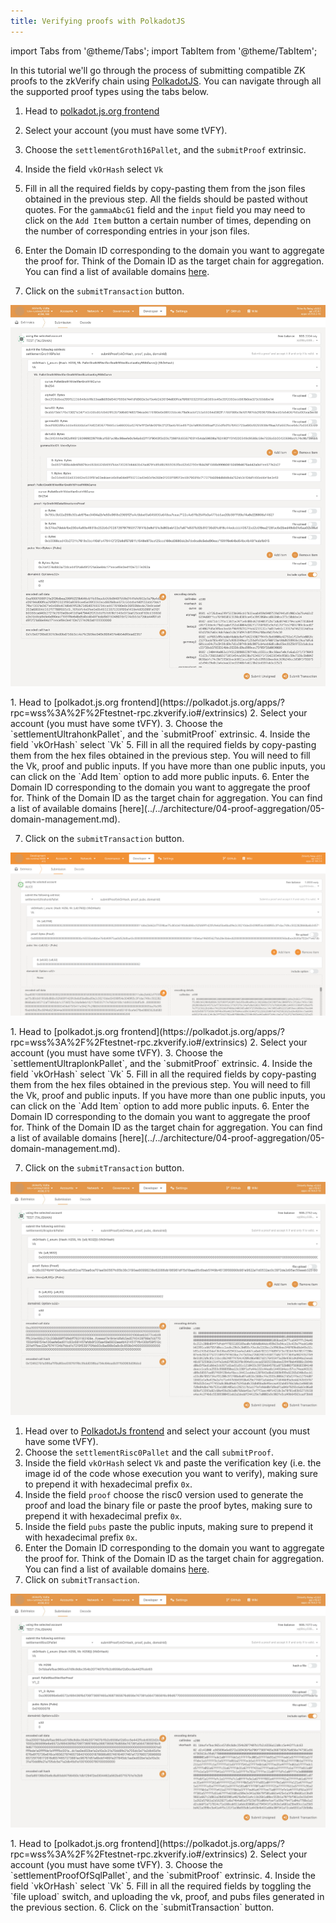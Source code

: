 ```yaml
---
title: Verifying proofs with PolkadotJS
---
```


import Tabs from '@theme/Tabs';
import TabItem from '@theme/TabItem';

In this tutorial we'll go through the process of submitting compatible ZK proofs to the zkVerify chain using [PolkadotJS](https://polkadot.js.org/apps/?rpc=wss%3A%2F%2Ftestnet-rpc.zkverify.io#/extrinsics). You can navigate through all the supported proof types using the tabs below.

<Tabs groupId="verify-polkadotjs">

<TabItem value="groth16" label="Groth16">

1. Head to [polkadot.js.org frontend](https://polkadot.js.org/apps/?rpc=wss%3A%2F%2Ftestnet-rpc.zkverify.io#/extrinsics)
2. Select your account (you must have some tVFY).
3. Choose the `settlementGroth16Pallet`, and the `submitProof` extrinsic.
4. Inside the field `vkOrHash` select `Vk`
5. Fill in all the required fields by copy-pasting them from the json files obtained in the previous step. All the fields should be pasted without quotes. For the `gammaAbcG1` field and the `input` field you may need to click on the `Add Item` button a certain number of times, depending on the number of corresponding entries in your json files.
6. Enter the Domain ID corresponding to the domain you want to aggregate the proof for. Think of the Domain ID as the target chain for aggregation. You can find a list of available domains [here](../../architecture/04-proof-aggregation/05-domain-management.md).

7. Click on the `submitTransaction` button.

![Groth16 Proof](./img/groth16-proof.png)
</TabItem>

<TabItem value="ultrahonk" label="Ultrahonk">
1. Head to [polkadot.js.org frontend](https://polkadot.js.org/apps/?rpc=wss%3A%2F%2Ftestnet-rpc.zkverify.io#/extrinsics)
2. Select your account (you must have some tVFY).
3. Choose the `settlementUltrahonkPallet`, and the `submitProof` extrinsic.
4. Inside the field `vkOrHash` select `Vk`
5. Fill in all the required fields by copy-pasting them from the hex files obtained in the previous step. You will need to fill the Vk, proof and public inputs. If you have more than one public inputs, you can click on the `Add Item` option to add more public inputs.
6. Enter the Domain ID corresponding to the domain you want to aggregate the proof for. Think of the Domain ID as the target chain for aggregation. You can find a list of available domains [here](../../architecture/04-proof-aggregation/05-domain-management.md).

7. Click on the `submitTransaction` button.


![Submit Proof](./img/ultrahonk-proof-explorer.png)
</TabItem>

<TabItem value="ultraplonk" label="Ultraplonk">
1. Head to [polkadot.js.org frontend](https://polkadot.js.org/apps/?rpc=wss%3A%2F%2Ftestnet-rpc.zkverify.io#/extrinsics)
2. Select your account (you must have some tVFY).
3. Choose the `settlementUltraplonkPallet`, and the `submitProof` extrinsic.
4. Inside the field `vkOrHash` select `Vk`
5. Fill in all the required fields by copy-pasting them from the hex files obtained in the previous step. You will need to fill the Vk, proof and public inputs. If you have more than one public inputs, you can click on the `Add Item` option to add more public inputs.
6. Enter the Domain ID corresponding to the domain you want to aggregate the proof for. Think of the Domain ID as the target chain for aggregation. You can find a list of available domains [here](../../architecture/04-proof-aggregation/05-domain-management.md).

7. Click on the `submitTransaction` button.


![Submit Proof](./img/ultraplonk-proof-explorer.png)
</TabItem>

<TabItem value="risc-zero" label="Risc Zero">

1. Head over to [PolkadotJs frontend](https://polkadot.js.org/apps/?rpc=wss%3A%2F%2Ftestnet-rpc.zkverify.io#/extrinsics) and select your account (you must have some tVFY).
2. Choose the `settlementRisc0Pallet` and the call `submitProof`.
3. Inside the field `vkOrHash` select `Vk` and paste the verification key (i.e. the image id of the code whose execution you want to verify), making sure to prepend it with hexadecimal prefix `0x`.
4. Inside the field `proof` choose the risc0 version used to generate the proof and load the binary file or paste the proof bytes, making sure to prepend it with hexadecimal prefix `0x`.
5. Inside the field `pubs` paste the public inputs, making sure to prepend it with hexadecimal prefix `0x`.
6. Enter the Domain ID corresponding to the domain you want to aggregate the proof for. Think of the Domain ID as the target chain for aggregation. You can find a list of available domains [here](../../architecture/04-proof-aggregation/05-domain-management.md).
7. Click on `submitTransaction`.

![alt_text](./img/risc0-proof.png)
</TabItem>

<TabItem value="sxt" label="SxT">
1. Head to [polkadot.js.org frontend](https://polkadot.js.org/apps/?rpc=wss%3A%2F%2Ftestnet-rpc.zkverify.io#/extrinsics)
2. Select your account (you must have some tVFY).
3. Choose the `settlementProofOfSqlPallet`, and the `submitProof` extrinsic.
4. Inside the field `vkOrHash` select `Vk`
5. Fill in all the required fields by toggling the `file upload` switch, and uploading the vk, proof, and pubs files generated in the previous section.
6. Click on the `submitTransaction` button.
</TabItem>

</Tabs>



